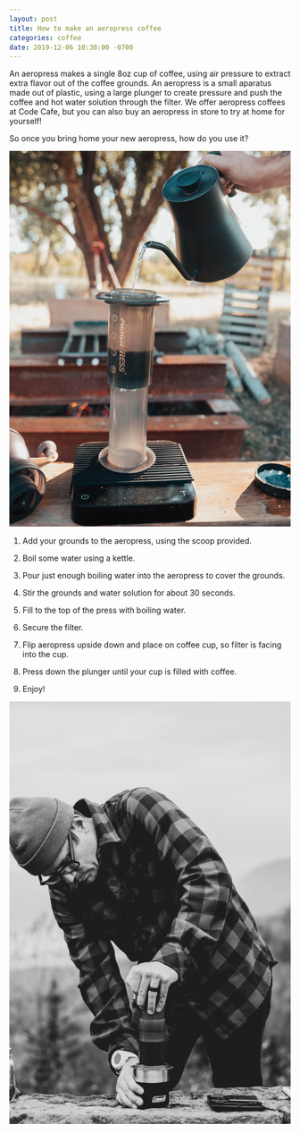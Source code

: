 ```yaml
---
layout: post
title: How to make an aeropress coffee
categories: coffee
date: 2019-12-06 10:30:00 -0700
---
```


An aeropress makes a single 8oz cup of coffee, using air pressure to extract extra flavor out of the coffee grounds. An aeropress is a small aparatus made out of plastic, using a large plunger to create pressure and push the coffee and hot water solution through the filter. We offer aeropress coffees at Code Cafe, but you can also buy an aeropress in store to try at home for yourself!

So once you bring home your new aeropress, how do you use it?

<img src="/images/william-moreland-aeropress-unsplash.jpg" alt="pouring aeropress coffee" class="blog-img">

1. Add your grounds to the aeropress, using the scoop provided. 

2. Boil some water using a kettle.

3. Pour just enough boiling water into the aeropress to cover the grounds. 

4. Stir the grounds and water solution for about 30 seconds.

5. Fill to the top of the press with boiling water.

6. Secure the filter.

7. Flip aeropress upside down and place on coffee cup, so filter is facing into the cup.

8. Press down the plunger until your cup is filled with coffee.

9. Enjoy!

<img src="/images/sean-benesh-aeropress-unsplash.jpg" alt="man making aeropress coffee">
